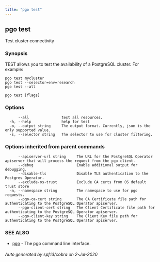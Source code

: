 ```yaml
---
title: "pgo test"
---
```

## pgo test

Test cluster connectivity

### Synopsis

TEST allows you to test the availability of a PostgreSQL cluster. For example:

	pgo test mycluster
	pgo test --selector=env=research
	pgo test --all

```
pgo test [flags]
```

### Options

```
      --all               test all resources.
  -h, --help              help for test
  -o, --output string     The output format. Currently, json is the only supported value.
  -s, --selector string   The selector to use for cluster filtering.
```

### Options inherited from parent commands

```
      --apiserver-url string     The URL for the PostgreSQL Operator apiserver that will process the request from the pgo client.
      --debug                    Enable additional output for debugging.
      --disable-tls              Disable TLS authentication to the Postgres Operator.
      --exclude-os-trust         Exclude CA certs from OS default trust store
  -n, --namespace string         The namespace to use for pgo requests.
      --pgo-ca-cert string       The CA Certificate file path for authenticating to the PostgreSQL Operator apiserver.
      --pgo-client-cert string   The Client Certificate file path for authenticating to the PostgreSQL Operator apiserver.
      --pgo-client-key string    The Client Key file path for authenticating to the PostgreSQL Operator apiserver.
```

### SEE ALSO

* [pgo](/pgo-client/reference/pgo/)	 - The pgo command line interface.

###### Auto generated by spf13/cobra on 2-Jul-2020
